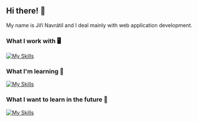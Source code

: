 ## Hi there! 👋
My name is Jiří Navrátil and I deal mainly with web application development.
### What I work with 🖥️
[![My Skills](https://skillicons.dev/icons?i=vue,php,js,net,cs,html,css,bootstrap,git,photoshop)](https://skillicons.dev)
### What I'm learning 📖
[![My Skills](https://skillicons.dev/icons?i=react,laravel)](https://skillicons.dev)
### What I want to learn in the future 🔮
[![My Skills](https://skillicons.dev/icons?i=typescript,java)](https://skillicons.dev)
<!--
**jirka88/jirka88** is a ✨ _special_ ✨ repository because its `README.md` (this file) appears on your GitHub profile.

Here are some ideas to get you started:

- 🔭 I’m currently working on ...
- 🌱 I’m currently learning ...
- 👯 I’m looking to collaborate on ...
- 🤔 I’m looking for help with ...
- 💬 Ask me about ...
- 📫 How to reach me: ...
- 😄 Pronouns: ...
- ⚡ Fun fact: ...
-->
